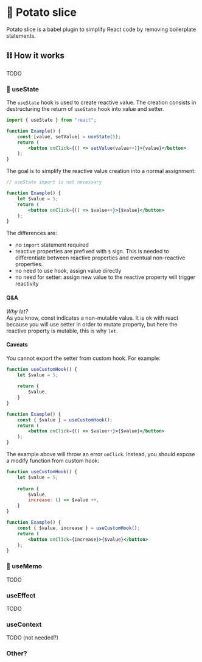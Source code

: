# 🥔 Potato slice
Potato slice is a babel plugin to simplify React code by removing boilerplate statements.

## ⛓ How it works
TODO

### 🚀 useState
The `useState` hook is used to create reactive value.
The creation consists in destructuring the return of `useState` hook into value and setter.
```jsx
import { useState } from "react";

function Example() {
    const [value, setValue] = useState(5);
    return (
        <button onClick={() => setValue(value++)}>{value}</button>
    );
}
```

The goal is to simplify the reactive value creation into a normal assignment:
```jsx
// useState import is not necessary

function Example() {
    let $value = 5;
    return (
        <button onClick={() => $value++}>{$value}</button>
    );
}
```
The differences are:
* no `import` statement required
* reactive properties are prefixed with `$` sign. This is needed to differentiate between reactive properties and eventual non-reactive properties.
* no need to use hook, assign value directly
* no need for setter: assign new value to the reactive property will trigger reactivity

#### Q&A
_Why let?_  
As you know, const indicates a non-mutable value. It is ok with react because you will use setter in order to mutate property, but here the reactive property is mutable, this is why `let`.

#### Caveats
You cannot export the setter from custom hook. For example:
```jsx
function useCustomHook() {
    let $value = 5;
    
    return {
        $value,
    }
}

function Example() {
    const { $value } = useCustomHook();
    return (
        <button onClick={() => $value++}>{$value}</button>
    );
}
```

The example above will throw an error `onClick`. Instead, you should expose a modify function from custom hook:
```jsx
function useCustomHook() {
    let $value = 5;
    
    return {
        $value,
        increase: () => $value ++,
    }
}

function Example() {
    const { $value, increase } = useCustomHook();
    return (
        <button onClick={increase}>{$value}</button>
    );
}
```

### 📝 useMemo
TODO

### useEffect
TODO

### useContext
TODO (not needed?)

### Other?
